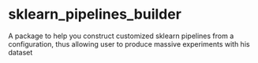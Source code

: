 # sklearn_pipelines_builder
A package to help you construct customized sklearn pipelines from a configuration, thus allowing user to produce massive experiments with his dataset
